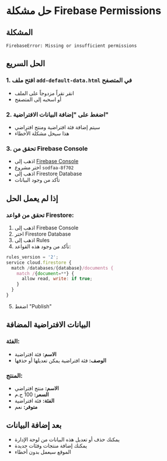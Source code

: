 # حل مشكلة Firebase Permissions

## المشكلة
```
FirebaseError: Missing or insufficient permissions
```

## الحل السريع

### 1. افتح ملف `add-default-data.html` في المتصفح
- انقر نقراً مزدوجاً على الملف
- أو اسحبه إلى المتصفح

### 2. اضغط على "إضافة البيانات الافتراضية"
- سيتم إضافة فئة افتراضية ومنتج افتراضي
- هذا سيحل مشكلة الأخطاء

### 3. تحقق من Firebase Console
- اذهب إلى [Firebase Console](https://console.firebase.google.com/)
- اختر مشروع `sodfaa-8f702`
- اذهب إلى Firestore Database
- تأكد من وجود البيانات

## إذا لم يعمل الحل

### تحقق من قواعد Firestore:
1. اذهب إلى Firebase Console
2. اختر Firestore Database
3. اذهب إلى Rules
4. تأكد من وجود هذه القواعد:

```javascript
rules_version = '2';
service cloud.firestore {
  match /databases/{database}/documents {
    match /{document=**} {
      allow read, write: if true;
    }
  }
}
```

5. اضغط "Publish"

## البيانات الافتراضية المضافة

### الفئة:
- **الاسم:** فئة افتراضية
- **الوصف:** فئة افتراضية يمكن تعديلها أو حذفها

### المنتج:
- **الاسم:** منتج افتراضي
- **السعر:** 100 ج.م
- **الفئة:** فئة افتراضية
- **متوفر:** نعم

## بعد إضافة البيانات
- يمكنك حذف أو تعديل هذه البيانات من لوحة الإدارة
- يمكنك إضافة منتجات وفئات جديدة
- الموقع سيعمل بدون أخطاء


